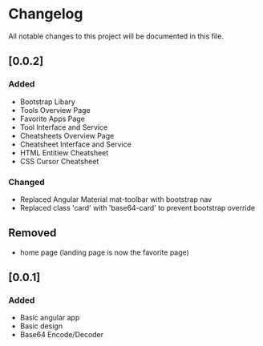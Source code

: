 # Changelog
All notable changes to this project will be documented in this file.

## [0.0.2]

### Added
 - Bootstrap Libary
 - Tools Overview Page
 - Favorite Apps Page
 - Tool Interface and Service
 - Cheatsheets Overview Page
 - Cheatsheet Interface and Service
 - HTML Entitiew Cheatsheet
 - CSS Cursor Cheatsheet

 ### Changed
 - Replaced Angular Material mat-toolbar with bootstrap nav
 - Replaced class 'card' with 'base64-card' to prevent bootstrap override

 ## Removed
 - home page (landing page is now the favorite page)

## [0.0.1]

### Added
 - Basic angular app
 - Basic design
 - Base64 Encode/Decoder
